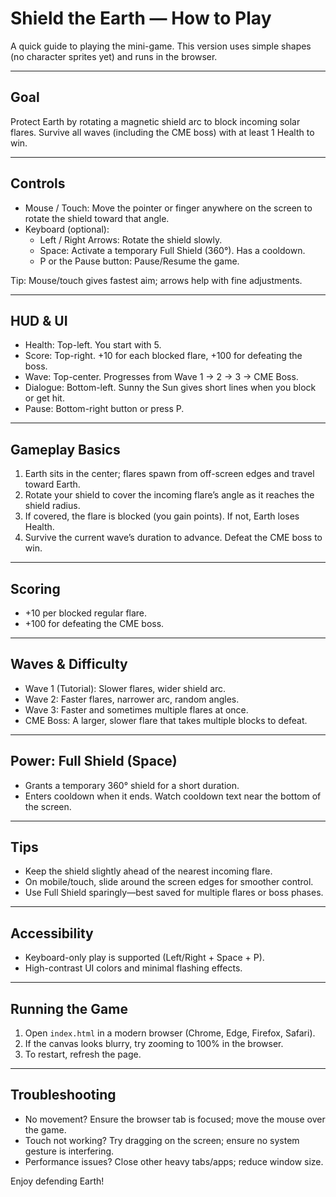 # Shield the Earth — How to Play

A quick guide to playing the mini-game. This version uses simple shapes (no character sprites yet) and runs in the browser.

---

## Goal
Protect Earth by rotating a magnetic shield arc to block incoming solar flares. Survive all waves (including the CME boss) with at least 1 Health to win.

---

## Controls
- Mouse / Touch: Move the pointer or finger anywhere on the screen to rotate the shield toward that angle.
- Keyboard (optional):
  - Left / Right Arrows: Rotate the shield slowly.
  - Space: Activate a temporary Full Shield (360°). Has a cooldown.
  - P or the Pause button: Pause/Resume the game.

Tip: Mouse/touch gives fastest aim; arrows help with fine adjustments.

---

## HUD & UI
- Health: Top-left. You start with 5.
- Score: Top-right. +10 for each blocked flare, +100 for defeating the boss.
- Wave: Top-center. Progresses from Wave 1 → 2 → 3 → CME Boss.
- Dialogue: Bottom-left. Sunny the Sun gives short lines when you block or get hit.
- Pause: Bottom-right button or press P.

---

## Gameplay Basics
1) Earth sits in the center; flares spawn from off-screen edges and travel toward Earth.
2) Rotate your shield to cover the incoming flare’s angle as it reaches the shield radius.
3) If covered, the flare is blocked (you gain points). If not, Earth loses Health.
4) Survive the current wave’s duration to advance. Defeat the CME boss to win.

---

## Scoring
- +10 per blocked regular flare.
- +100 for defeating the CME boss.

---

## Waves & Difficulty
- Wave 1 (Tutorial): Slower flares, wider shield arc.
- Wave 2: Faster flares, narrower arc, random angles.
- Wave 3: Faster and sometimes multiple flares at once.
- CME Boss: A larger, slower flare that takes multiple blocks to defeat.

---

## Power: Full Shield (Space)
- Grants a temporary 360° shield for a short duration.
- Enters cooldown when it ends. Watch cooldown text near the bottom of the screen.

---

## Tips
- Keep the shield slightly ahead of the nearest incoming flare.
- On mobile/touch, slide around the screen edges for smoother control.
- Use Full Shield sparingly—best saved for multiple flares or boss phases.

---

## Accessibility
- Keyboard-only play is supported (Left/Right + Space + P).
- High-contrast UI colors and minimal flashing effects.

---

## Running the Game
1) Open `index.html` in a modern browser (Chrome, Edge, Firefox, Safari).
2) If the canvas looks blurry, try zooming to 100% in the browser.
3) To restart, refresh the page.

---

## Troubleshooting
- No movement? Ensure the browser tab is focused; move the mouse over the game.
- Touch not working? Try dragging on the screen; ensure no system gesture is interfering.
- Performance issues? Close other heavy tabs/apps; reduce window size.

Enjoy defending Earth!
